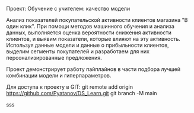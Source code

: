 Проект: Обучение с учителем: качество модели

Анализ показателей покупательской активности клиентов магазина "В один клик".
При помощи методов машинного обучения и анализа данных, выполняется оценка вероятности снижения активности клиентов, и выявим показатели, которые влияют на эту активность.
Используя данные модели и данные о прибыльности клиентов, выделим сегменты покупателей и разработаем для них персонализированные предложения.

Проект демонстрирует работу пайплайнов в части подбора лучшей комбинации модели и гиперпараметров.

Для доступа к проекту в GIT:
git remote add origin https://github.com/Pyatanov/DS_Learn.git
git branch -M main

sss